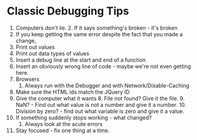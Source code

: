 # Classic Debugging Tips

1. Computers don't lie.
	2. If it says something's broken - it's broken
2. If you keep getting the same error despite the fact that you made a change, 
3. Print out values
4. Print out data types of values
5. Insert a debug line at the start and end of a function
6. Insert an obviously wrong line of code - maybe we're not even getting here.
7. Browsers
	1. Always run with the Debugger and with Network/Disable-Caching
8. Make sure the HTML ids match the JQuery ID
9. Give the computer what it wants
	8. File not found? Give it the file.
	9. NaN? - Find out what value is not a number and give it a number.
	10. Division by zero? - find out what variable is zero and give it a value.
10. If something suddenly stops working - what changed?
	1. Always look at the acute errors 
11. Stay focused - fix one thing at a time.
<!--stackedit_data:
eyJoaXN0b3J5IjpbOTE2NTY0NzAxLDIxNDEwMjkyMjIsLTkwMT
MxMTc2MCwxNDk1NTE4MjcxLC0xNDQ3MDIwNDE1LDE4MDU2MTYz
NThdfQ==
-->